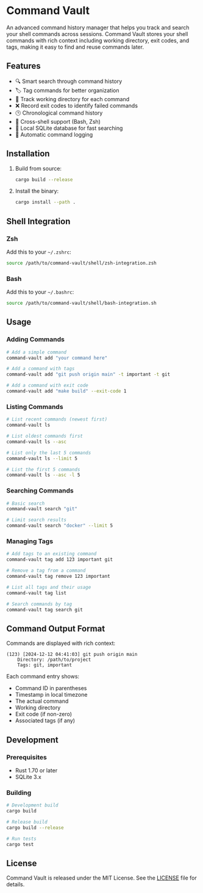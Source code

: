 # Command Vault

An advanced command history manager that helps you track and search your shell commands across sessions. Command Vault stores your shell commands with rich context including working directory, exit codes, and tags, making it easy to find and reuse commands later.

## Features

- 🔍 Smart search through command history
- 🏷️ Tag commands for better organization
- 📂 Track working directory for each command
- ❌ Record exit codes to identify failed commands
- 🕒 Chronological command history
- 🐚 Cross-shell support (Bash, Zsh)
- 💾 Local SQLite database for fast searching
- 🔄 Automatic command logging

## Installation

1. Build from source:
   ```bash
   cargo build --release
   ```

2. Install the binary:
   ```bash
   cargo install --path .
   ```

## Shell Integration

### Zsh

Add this to your `~/.zshrc`:
```bash
source /path/to/command-vault/shell/zsh-integration.zsh
```

### Bash

Add this to your `~/.bashrc`:
```bash
source /path/to/command-vault/shell/bash-integration.sh
```

## Usage

### Adding Commands
```bash
# Add a simple command
command-vault add "your command here"

# Add a command with tags
command-vault add "git push origin main" -t important -t git

# Add a command with exit code
command-vault add "make build" --exit-code 1
```

### Listing Commands
```bash
# List recent commands (newest first)
command-vault ls

# List oldest commands first
command-vault ls --asc

# List only the last 5 commands
command-vault ls --limit 5

# List the first 5 commands
command-vault ls --asc -l 5
```

### Searching Commands
```bash
# Basic search
command-vault search "git"

# Limit search results
command-vault search "docker" --limit 5
```

### Managing Tags
```bash
# Add tags to an existing command
command-vault tag add 123 important git

# Remove a tag from a command
command-vault tag remove 123 important

# List all tags and their usage
command-vault tag list

# Search commands by tag
command-vault tag search git
```

## Command Output Format

Commands are displayed with rich context:
```
(123) [2024-12-12 04:41:03] git push origin main
    Directory: /path/to/project
    Tags: git, important
```

Each command entry shows:
- Command ID in parentheses
- Timestamp in local timezone
- The actual command
- Working directory
- Exit code (if non-zero)
- Associated tags (if any)

## Development

### Prerequisites

- Rust 1.70 or later
- SQLite 3.x

### Building

```bash
# Development build
cargo build

# Release build
cargo build --release

# Run tests
cargo test
```

## License

Command Vault is released under the MIT License. See the [LICENSE](LICENSE) file for details.
